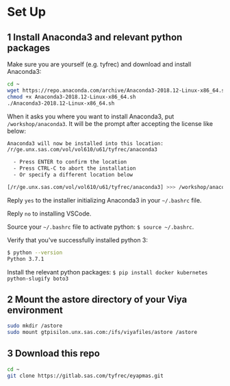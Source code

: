 # Set Up

## 1 Install Anaconda3 and relevant python packages

Make sure you are yourself (e.g. tyfrec) and download and install Anaconda3:

```sh
cd ~
wget https://repo.anaconda.com/archive/Anaconda3-2018.12-Linux-x86_64.sh
chmod +x Anaconda3-2018.12-Linux-x86_64.sh
./Anaconda3-2018.12-Linux-x86_64.sh
```

When it asks you where you want to install Anaconda3, put `/workshop/anaconda3`. It will be the prompt after accepting the license like below:

```sh
Anaconda3 will now be installed into this location:
/r/ge.unx.sas.com/vol/vol610/u61/tyfrec/anaconda3

  - Press ENTER to confirm the location
  - Press CTRL-C to abort the installation
  - Or specify a different location below

[/r/ge.unx.sas.com/vol/vol610/u61/tyfrec/anaconda3] >>> /workshop/anaconda3
```

Reply `yes` to the installer initializing Anaconda3 in your `~/.bashrc` file.

Reply `no` to installing VSCode.

Source your `~/.bashrc` file to activate python: `$ source ~/.bashrc`.

Verify that you've successfully installed python 3:

```sh
$ python --version
Python 3.7.1
```

Install the relevant python packages: `$ pip install docker kubernetes python-slugify boto3`

## 2 Mount the astore directory of your Viya environment

```sh
sudo mkdir /astore
sudo mount gtpisilon.unx.sas.com:/ifs/viyafiles/astore /astore
```

## 3 Download this repo

```sh
cd ~
git clone https://gitlab.sas.com/tyfrec/eyapmas.git
```